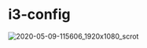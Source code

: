 # i3-config

![2020-05-09-115606_1920x1080_scrot](https://user-images.githubusercontent.com/45566380/81470707-8a7d5380-91ec-11ea-946a-ab509bb9f588.png)
